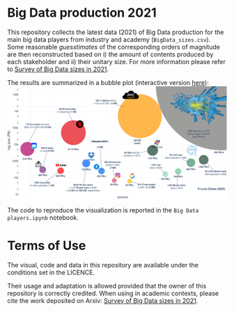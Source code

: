 # Big Data production 2021
This repository collects the latest data (2021) of Big Data production for the main big data players from industry and academy (`BigData_sizes.csv`).  
Some reasonable *guesstimates* of the corresponding orders of magnitude are then reconstructed based on i) the amount of contents produced by each stakeholder and ii) their unitary size. For more information please refer to [Survey of Big Data sizes in 2021](https://arxiv.org/abs/2202.07659).

The results are summarized in a bubble plot (interactive version [here](https://clissa.github.io/BigData2021/BigData2021.html)):
![Big Data sizes 2021](BigData2021.svg)

The code to reproduce the visualization is reported in the `Big Data players.ipynb` notebook.

# Terms of Use
The visual, code and data in this repository are available under the conditions set in the LICENCE.

Their usage and adaptation is allowed provided that the owner of this repository is correctly credited. When using in academic contexts, please cite the work deposited on Arxiv: [Survey of Big Data sizes in 2021](https://arxiv.org/abs/2202.07659).
